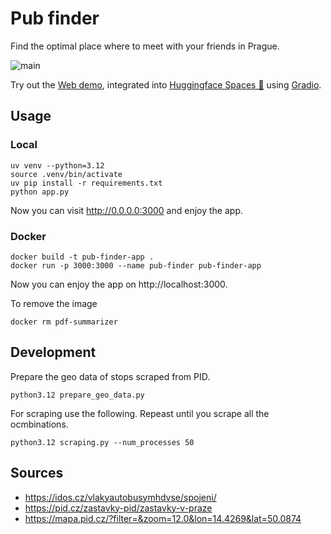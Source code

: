 # Pub finder
Find the optimal place where to meet with your friends in Prague.

![main](https://github.com/detrin/pub-finder/actions/workflows/test.yml/badge.svg)

Try out the [Web demo](https://huggingface.co/spaces/hermanda/pub-finder), integrated into [Huggingface Spaces 🤗](https://huggingface.co/spaces) using [Gradio](https://github.com/gradio-app/gradio). 

## Usage

### Local
```
uv venv --python=3.12
source .venv/bin/activate
uv pip install -r requirements.txt
python app.py
```
Now you can visit http://0.0.0.0:3000 and enjoy the app.

### Docker
```
docker build -t pub-finder-app .
docker run -p 3000:3000 --name pub-finder pub-finder-app
```
Now you can enjoy the app on http://localhost:3000. 

To remove the image
```
docker rm pdf-summarizer
```


## Development
Prepare the geo data of stops scraped from PID.
```
python3.12 prepare_geo_data.py 
```

For scraping use the following. Repeast until you scrape all the ocmbinations. 
```
python3.12 scraping.py --num_processes 50
```

## Sources
- https://idos.cz/vlakyautobusymhdvse/spojeni/
- https://pid.cz/zastavky-pid/zastavky-v-praze
- https://mapa.pid.cz/?filter=&zoom=12.0&lon=14.4269&lat=50.0874